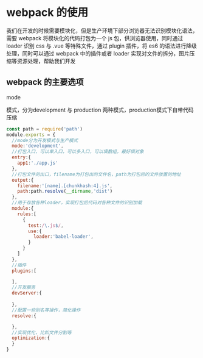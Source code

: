 # webpack 的使用

我们在开发的时候需要模块化，但是生产环境下部分浏览器无法识别模块化语法，需要 webpack 将模块化的代码打包为一个 js 包，供浏览器使用，同时通过 loader 识别 css 与 .vue 等特殊文件，通过 plugin 插件，将 es6 的语法进行降级处理，同时可以通过 webpack 中的插件或者 loader 实现对文件的拆分，图片压缩等资源处理，帮助我们开发

## webpack 的主要选项

mode

模式，分为development 与 production 两种模式，production模式下自带代码压缩

```javascript
const path = require('path')
module.exports = {
  //mode分为开发模式与生产模式
  mode:'development',
  //打包入口，可以单入口，可以多入口，可以填数组，最好填对象
  entry:{
    app1:'./app.js'
  },
  //打包文件的出口，filename为打包出的文件名，path为打包后的文件放置的地址
  output:{
    filename:'[name].[chunkhash:4].js',
    path:path.resolve(__dirname,'dist')
  },
  //用于存放各种loader，实现打包后代码对各种文件的识别加载
  module:{
    rules:[
      {
        test:/\.js$/,
        use:{
          loader:'babel-loader',
        }
      }
    ]
  },
  //插件
  plugins:[

  ],
  //开发服务
  devServer:{
   
  },
  //配置一些别名等操作，简化操作
  resolve:{

  },
  //实现优化，比如文件分割等
  optimization:{
  }
}

```

